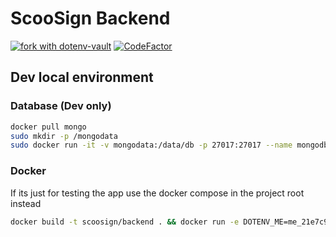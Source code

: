 # ScooSign Backend

[![fork with dotenv-vault](https://badge.dotenv.org/fork.svg?r=1)](https://vault.dotenv.org/project/vlt_d5552db009c95fd3f2e3c5b257986c6d88d7c416d65e359425cbe2a2b564e1cb/example) [![CodeFactor](https://www.codefactor.io/repository/github/hadramet/scoosign-backend/badge)](https://www.codefactor.io/repository/github/hadramet/scoosign-backend)

## Dev local environment

### Database (Dev only)

```sh
docker pull mongo
sudo mkdir -p /mongodata
sudo docker run -it -v mongodata:/data/db -p 27017:27017 --name mongodb -d mongo
```

### Docker

If its just for testing the app use the docker compose in the project root instead

```sh
docker build -t scoosign/backend . && docker run -e DOTENV_ME=me_21e7c958b7c7ee96346d89001e7c0fbee548a08c2799524869ffda2cb33d7cac --rm -it -p 5000:5000 --init scoosign/backend
```
